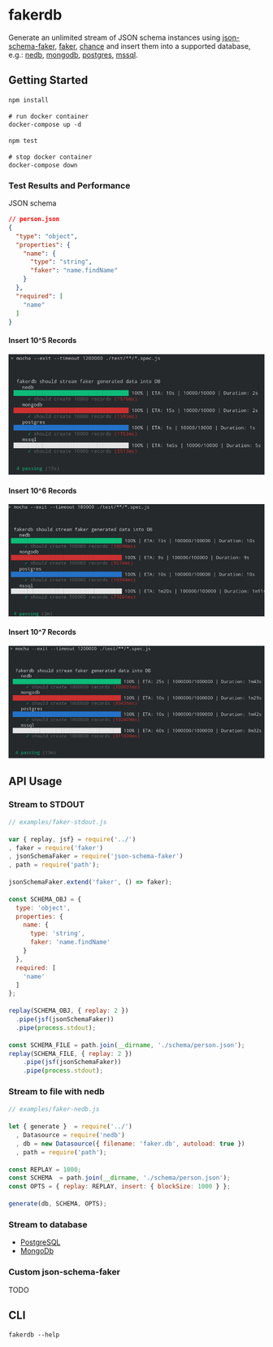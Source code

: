 # fakerdb

Generate an unlimited stream of JSON schema instances using [json-schema-faker](https://www.npmjs.com/package/json-schema-faker), [faker](https://www.npmjs.com/package/faker), [chance](https://www.npmjs.com/package/chance) and insert them into a supported database, e.g.: [nedb](https://www.npmjs.com/package/nedb), [mongodb](https://www.npmjs.com/package/mongodb), [postgres](https://www.npmjs.com/package/pg), [mssql](https://www.npmjs.com/package/mssql).

## Getting Started

```console
npm install

# run docker container
docker-compose up -d

npm test

# stop docker container
docker-compose down
```
### Test Results and Performance


JSON schema

```json
// person.json
{
  "type": "object",
  "properties": {
    "name": {
      "type": "string",
      "faker": "name.findName"
    }
  },
  "required": [
    "name"
  ]
}
```

#### Insert 10^5 Records

![insert 10.000 generated person records](./docs/fakerdb-test-10_5.png)


#### Insert 10^6 Records

![insert 100.000 generated person records](./docs/fakerdb-test-10_6.png)


#### Insert 10^7 Records 

![insert 1.000.000 generated person records](./docs/fakerdb-test-10_7.png)


## API Usage

###  Stream to STDOUT

```javascript
// examples/faker-stdout.js

var { replay, jsf} = require('../')
, faker = require('faker')
, jsonSchemaFaker = require('json-schema-faker')
, path = require('path');

jsonSchemaFaker.extend('faker', () => faker);

const SCHEMA_OBJ = {
  type: 'object',
  properties: {
    name: {
      type: 'string',
      faker: 'name.findName'
    }
  },
  required: [
    'name'
  ]
};

replay(SCHEMA_OBJ, { replay: 2 })
  .pipe(jsf(jsonSchemaFaker))
  .pipe(process.stdout);

const SCHEMA_FILE = path.join(__dirname, './schema/person.json');
replay(SCHEMA_FILE, { replay: 2 })
    .pipe(jsf(jsonSchemaFaker))
    .pipe(process.stdout);

```

### Stream to file with nedb

```javascript
// examples/faker-nedb.js

let { generate }  = require('../')
  , Datasource = require('nedb')
  , db = new Datasource({ filename: 'faker.db', autoload: true })
  , path = require('path');

const REPLAY = 1000;
const SCHEMA  = path.join(__dirname, './schema/person.json');
const OPTS = { replay: REPLAY, insert: { blockSize: 1000 } };

generate(db, SCHEMA, OPTS);
```

### Stream to database

- [PostgreSQL](./examples/faker-pg.js)
- [MongoDb](./examples/faker-mongodb.js)


### Custom json-schema-faker

TODO

## CLI

```console
fakerdb --help
```
